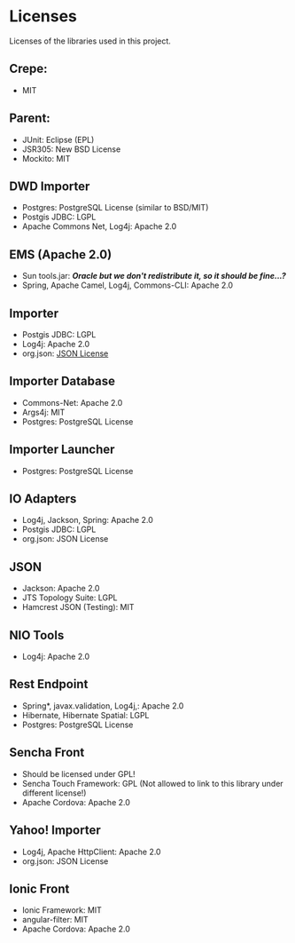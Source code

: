 # Licenses
Licenses of the libraries used in this project.

## Crepe:

- MIT

## Parent:

- JUnit: Eclipse (EPL)
- JSR305: New BSD License
- Mockito: MIT

## DWD Importer
- Postgres: PostgreSQL License (similar to BSD/MIT)
- Postgis JDBC: LGPL
- Apache Commons Net, Log4j: Apache 2.0


## EMS (Apache 2.0)

- Sun tools.jar: **_Oracle but we don't redistribute it, so it should be fine...?_**
- Spring, Apache Camel, Log4j, Commons-CLI: Apache 2.0

## Importer

- Postgis JDBC: LGPL
- Log4j: Apache 2.0
- org.json: [JSON License](http://json.org/license.html)

## Importer Database

- Commons-Net: Apache 2.0
- Args4j: MIT
- Postgres: PostgreSQL License

## Importer Launcher

- Postgres: PostgreSQL License

## IO Adapters

- Log4j, Jackson, Spring: Apache 2.0
- Postgis JDBC: LGPL
- org.json: JSON License

## JSON

- Jackson: Apache 2.0
- JTS Topology Suite: LGPL
- Hamcrest JSON (Testing): MIT

## NIO Tools

- Log4j: Apache 2.0

## Rest Endpoint

- Spring*, javax.validation, Log4j,: Apache 2.0
- Hibernate, Hibernate Spatial: LGPL
- Postgres: PostgreSQL License

## Sencha Front
- Should be licensed under GPL!
- Sencha Touch Framework: GPL (Not allowed to link to this library under different license!)
- Apache Cordova: Apache 2.0

## Yahoo! Importer

- Log4j, Apache HttpClient: Apache 2.0
- org.json: JSON License

## Ionic Front

- Ionic Framework: MIT
- angular-filter: MIT
- Apache Cordova: Apache 2.0
